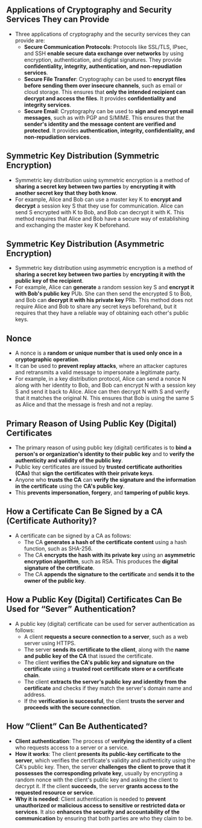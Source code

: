 ## Applications of Cryptography and Security Services They can Provide
- Three applications of cryptography and the security services they can provide are:
    - **Secure Communication Protocols**: Protocols like SSL/TLS, IPsec, and SSH __enable secure data exchange over networks__ by using encryption, authentication, and digital signatures. They provide __confidentiality, integrity, authentication, and non-repudiation services__.
    - **Secure File Transfer**: Cryptography can be used to __encrypt files before sending them over insecure channels__, such as email or cloud storage. This ensures that __only the intended recipient can decrypt and access the files__. It provides __confidentiality and integrity services__.
    - **Secure Email**: Cryptography can be used to __sign and encrypt email messages__, such as with PGP and S/MIME. This ensures that the __sender's identity and the message content are verified and protected__. It provides __authentication, integrity, confidentiality, and non-repudiation services__.

## Symmetric Key Distribution (Symmetric Encryption)
- Symmetric key distribution using symmetric encryption is a method of __sharing a secret key between two parties__ by __encrypting it with another secret key that they both know__.
- For example, Alice and Bob can use a master key K to __encrypt and decrypt__ a session key S that they use for communication. Alice can send S encrypted with K to Bob, and Bob can decrypt it with K. This method requires that Alice and Bob have a secure way of establishing and exchanging the master key K beforehand.

## Symmetric Key Distribution (Asymmetric Encryption)
- Symmetric key distribution using asymmetric encryption is a method of __sharing a secret key between two parties__ by __encrypting it with the public key of the recipient__.
- For example, Alice can __generate__ a random session key S and __encrypt it with Bob's public key__ PUb. She can then send the encrypted S to Bob, and Bob can __decrypt it with his private key__ PRb. This method does not require Alice and Bob to share any secret keys beforehand, but it requires that they have a reliable way of obtaining each other's public keys.

## Nonce
- A nonce is a __random or unique number that is used only once in a cryptographic operation__.
- It can be used to __prevent replay attacks__, where an attacker captures and retransmits a valid message to impersonate a legitimate party.
- For example, in a key distribution protocol, Alice can send a nonce N along with her identity to Bob, and Bob can encrypt N with a session key S and send it back to Alice. Alice can then decrypt N with S and verify that it matches the original N. This ensures that Bob is using the same S as Alice and that the message is fresh and not a replay.

## Primary Reason of Using Public Key (Digital) Certificates
- The primary reason of using public key (digital) certificates is to __bind a person's or organization's identity to their public key__ and to __verify the authenticity and validity of the public key__.
- Public key certificates are issued by __trusted certificate authorities (CAs)__ that __sign the certificates with their private keys__.
- Anyone who __trusts the CA__ can __verify the signature and the information in the certificate__ using the __CA's public key__.
- This __prevents impersonation, forgery__, and __tampering of public keys__.

## How a Certificate Can Be Signed by a CA (Certificate Authority)?
- A certificate can be signed by a CA as follows:
    - The CA __generates a hash of the certificate content__ using a hash function, such as SHA-256.
    - The CA __encrypts the hash with its private key__ using an __asymmetric encryption algorithm__, such as RSA. This produces the __digital signature of the certificate__.
    - The CA __appends the signature to the certificate__ and __sends it to the owner of the public key__.

## How a Public Key (Digital) Certificates Can Be Used for “Sever” Authentication?
- A public key (digital) certificate can be used for server authentication as follows:
    - A client __requests a secure connection to a server__, such as a web server using HTTPS.
    - The server __sends its certificate to the client__, along with the __name and public key of the CA__ that issued the certificate.
    - The client __verifies the CA's public key and signature on the certificate__ using a __trusted root certificate store or a certificate chain__.
    - The client __extracts the server's public key and identity from the certificate__ and checks if they match the server's domain name and address.
    - If the __verification is successful__, the client __trusts the server and proceeds with the secure connection__.

## How “Client” Can Be Authenticated?
- **Client authentication**: The process of __verifying the identity of a client__ who requests access to a server or a service.
- **How it works**: The client __presents its public-key certificate to the server__, which verifies the certificate's validity and authenticity using the CA's public key. Then, the server __challenges the client to prove that it possesses the corresponding private key__, usually by encrypting a random nonce with the client's public key and asking the client to decrypt it. If the client __succeeds__, the server __grants access to the requested resource or service__.
- **Why it is needed**: Client authentication is needed to __prevent unauthorized or malicious access to sensitive or restricted data or services__. It also __enhances the security and accountability of the communication__ by ensuring that both parties are who they claim to be.
